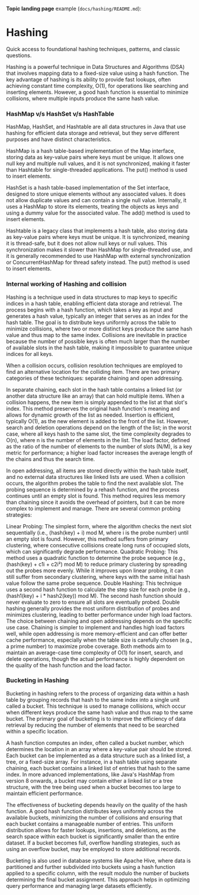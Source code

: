 **Topic landing page** example (`docs/hashing/README.md`):
<!-- ```md
---
sidebar_position: 1
--- -->


# Hashing
Quick access to foundational hashing techniques, patterns, and classic questions.

Hashing is a powerful technique in Data Structures and Algorithms (DSA) that involves mapping data to a fixed-size value using a hash function. The key advantage of hashing is its ability to provide fast lookups, often achieving constant time complexity, O(1), for operations like searching and inserting elements. However, a good hash function is essential to minimize collisions, where multiple inputs produce the same hash value.

### HashMap v/s HashSet v/s HashTable
HashMap, HashSet, and Hashtable are all data structures in Java that use hashing for efficient data storage and retrieval, but they serve different purposes and have distinct characteristics.

HashMap is a hash table-based implementation of the Map interface, storing data as key-value pairs where keys must be unique.
 It allows one null key and multiple null values, and it is not synchronized, making it faster than Hashtable for single-threaded applications.
 The put() method is used to insert elements.

HashSet is a hash table-based implementation of the Set interface, designed to store unique elements without any associated values.
 It does not allow duplicate values and can contain a single null value.
 Internally, it uses a HashMap to store its elements, treating the objects as keys and using a dummy value for the associated value.
 The add() method is used to insert elements.

Hashtable is a legacy class that implements a hash table, also storing data as key-value pairs where keys must be unique.
 It is synchronized, meaning it is thread-safe, but it does not allow null keys or null values.
 This synchronization makes it slower than HashMap for single-threaded use, and it is generally recommended to use HashMap with external synchronization or ConcurrentHashMap for thread safety instead.
 The put() method is used to insert elements.


### Internal working of Hashing and collision
Hashing is a technique used in data structures to map keys to specific indices in a hash table, enabling efficient data storage and retrieval. The process begins with a hash function, which takes a key as input and generates a hash value, typically an integer that serves as an index for the hash table.
 The goal is to distribute keys uniformly across the table to minimize collisions, where two or more distinct keys produce the same hash value and thus map to the same index.
 Collisions are inevitable in practice because the number of possible keys is often much larger than the number of available slots in the hash table, making it impossible to guarantee unique indices for all keys.

When a collision occurs, collision resolution techniques are employed to find an alternative location for the colliding item. There are two primary categories of these techniques: separate chaining and open addressing.

In separate chaining, each slot in the hash table contains a linked list (or another data structure like an array) that can hold multiple items. When a collision happens, the new item is simply appended to the list at that slot's index.
 This method preserves the original hash function's meaning and allows for dynamic growth of the list as needed.
 Insertion is efficient, typically O(1), as the new element is added to the front of the list. However, search and deletion operations depend on the length of the list; in the worst case, where all keys hash to the same slot, the time complexity degrades to O(n), where n is the number of elements in the list.
 The load factor, defined as the ratio of the number of elements to the number of slots (N/M), is a key metric for performance; a higher load factor increases the average length of the chains and thus the search time.

In open addressing, all items are stored directly within the hash table itself, and no external data structures like linked lists are used.
 When a collision occurs, the algorithm probes the table to find the next available slot. The probing sequence is determined by a rehash function, and the process continues until an empty slot is found. This method requires less memory than chaining since it avoids the overhead of pointers, but it can be more complex to implement and manage.
 There are several common probing strategies:

Linear Probing: The simplest form, where the algorithm checks the next slot sequentially (i.e., (hash(key) + i) mod M, where i is the probe number) until an empty slot is found.
 However, this method suffers from primary clustering, where consecutive collisions create long runs of occupied slots, which can significantly degrade performance.
Quadratic Probing: This method uses a quadratic function to determine the probe sequence (e.g., (hash(key) + c1i + c2i²) mod M) to reduce primary clustering by spreading out the probes more evenly.
 While it improves upon linear probing, it can still suffer from secondary clustering, where keys with the same initial hash value follow the same probe sequence.
Double Hashing: This technique uses a second hash function to calculate the step size for each probe (e.g., (hash1(key) + i * hash2(key)) mod M).
 The second hash function should never evaluate to zero to ensure all slots are eventually probed. Double hashing generally provides the most uniform distribution of probes and minimizes clustering, leading to better performance under high load factors.
The choice between chaining and open addressing depends on the specific use case. Chaining is simpler to implement and handles high load factors well, while open addressing is more memory-efficient and can offer better cache performance, especially when the table size is carefully chosen (e.g., a prime number) to maximize probe coverage.
 Both methods aim to maintain an average-case time complexity of O(1) for insert, search, and delete operations, though the actual performance is highly dependent on the quality of the hash function and the load factor.


### Bucketing in Hashing
Bucketing in hashing refers to the process of organizing data within a hash table by grouping records that hash to the same index into a single unit called a bucket.
 This technique is used to manage collisions, which occur when different keys produce the same hash value and thus map to the same bucket.
 The primary goal of bucketing is to improve the efficiency of data retrieval by reducing the number of elements that need to be searched within a specific location.

A hash function computes an index, often called a bucket number, which determines the location in an array where a key-value pair should be stored.
 Each bucket can be implemented as a data structure such as a linked list, a tree, or a fixed-size array. For instance, in a hash table using separate chaining, each bucket contains a linked list of entries that hash to the same index.
 In more advanced implementations, like Java's HashMap from version 8 onwards, a bucket may contain either a linked list or a tree structure, with the tree being used when a bucket becomes too large to maintain efficient performance.

The effectiveness of bucketing depends heavily on the quality of the hash function. A good hash function distributes keys uniformly across the available buckets, minimizing the number of collisions and ensuring that each bucket contains a manageable number of entries.
 This uniform distribution allows for faster lookups, insertions, and deletions, as the search space within each bucket is significantly smaller than the entire dataset.
 If a bucket becomes full, overflow handling strategies, such as using an overflow bucket, may be employed to store additional records.

Bucketing is also used in database systems like Apache Hive, where data is partitioned and further subdivided into buckets using a hash function applied to a specific column, with the result modulo the number of buckets determining the final bucket assignment.
 This approach helps in optimizing query performance and managing large datasets efficiently.